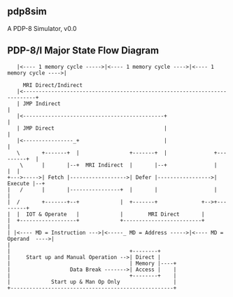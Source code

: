 ## pdp8sim
A PDP-8 Simulator, v0.0

## PDP-8/I Major State Flow Diagram

	   |<---- 1 memory cycle ----->|<---- 1 memory cycle ---->|<---- 1 memory cycle ---->|
	
	     MRI Direct/Indirect
	   |<--------------------------------------------------------------------------+
	   | JMP Indirect                                                              |
	   |<---------------------------------------------+                            |
	   | JMP Direct                                   |                            |
	   |<----------------_+                           |                            |
	   \       +-------+  |                +-------+  |               +---------+  |
	    \      |       |--+  MRI Indirect  |       |--+               |         |  |
	+--->----->| Fetch |------------------>| Defer |----------------->| Execute |--+
	|   /      |       |----------------+  |       |                  |         |
	|  /       +-------+--+             |  +-------+              +-->+---------+
	|  |  IOT & Operate   |             |        MRI Direct       |
	|  +------------------+             +-------------------------+
	|
	| |<---- MD = Instruction --->|<-----_ MD = Address ----->|<---- MD = Operand  ---->|
	|
	|                                      +--------+
	|     Start up and Manual Operation -->| Direct |
	|                                      | Memory |----+
	|                   Data Break ------->| Access |    |
	|                                      +--------+    |
	|             Start up & Man Op Only                 |
	+----------------------------------------------------+

